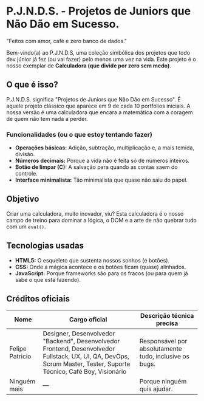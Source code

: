 # P.J.N.D.S. - Projetos de Juniors que Não Dão em Sucesso.
"Feitos com amor, café e zero banco de dados."

Bem-vindo(a) ao P.J.N.D.S, uma coleção simbólica dos projetos que todo dev júnior já fez (ou vai fazer) pelo menos uma vez na vida.
Este projeto é o nosso exemplar de **Calculadora (que divide por zero sem medo)**.

## O que é isso?
P.J.N.D.S. significa "Projetos de Juniors que Não Dão em Sucesso".
É aquele projeto clássico que aparece em 9 de cada 10 portfólios iniciais. A nossa versão é uma calculadora que encara a matemática com a coragem de quem não tem nada a perder.

### Funcionalidades (ou o que estoy tentando fazer)

- **Operações básicas:** Adição, subtração, multiplicação e, a mais temida, divisão.
- **Números decimais:** Porque a vida não é feita só de números inteiros.
- **Botão de limpar (C):** A salvação para quando as contas saem do controle.
- **Interface minimalista:** Tão minimalista que quase não saiu do papel.

## Objetivo
Criar uma calculadora, muito inovador, viu?
Esta calculadora é o nosso campo de treino para dominar a lógica, o DOM e a arte de não quebrar tudo com um `eval()`.

## Tecnologias usadas
- **HTML5:** O esqueleto que sustenta nossos sonhos (e botões).
- **CSS:** Onde a mágica acontece e os botões ficam (quase) alinhados.
- **JavaScript:** Porque frameworks são para os fracos (ou para quem já sabe o que está fazendo).

## Créditos oficiais
| Nome | Cargo oficial | Descrição técnica precisa |
|---|---|---|
| Felipe Patricio | Designer, Desenvolvedor "Backend", Desenvolvedor Frontend, Desenvolvedor Fullstack, UX, UI, QA, DevOps, Scrum Master, Tester, Suporte Técnico, Café Boy, Visionário | Responsável por absolutamente tudo, inclusive os bugs. |
| Ninguém mais | — | Porque ninguém quis ajudar. |
